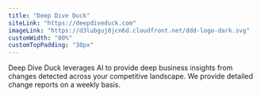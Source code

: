 ```yaml
---
title: "Deep Dive Duck"
siteLink: "https://deepdiveduck.com"
imageLink: "https://d3lubguj0jcn6d.cloudfront.net/ddd-logo-dark.svg"
customWidth: "80%"
customTopPadding: "30px"
---
```


Deep Dive Duck leverages AI to provide deep business insights from changes
detected across your competitive landscape. We provide detailed change reports
on a weekly basis.
